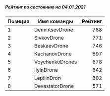 ##### Рейтинг по состоянию на 04.01.2021

Позиция|Имя команды|Рейтинг
---|---|---:
1|DemintsevDrone|788
2|SivkovDrone|771
3|BeskaevDrone|746
4|KachanovDrone|697
5|VoychenkoDrones|678
6|IlyinDrone|642
7|LepilinDron|602
8|DevastatorDrone|571

